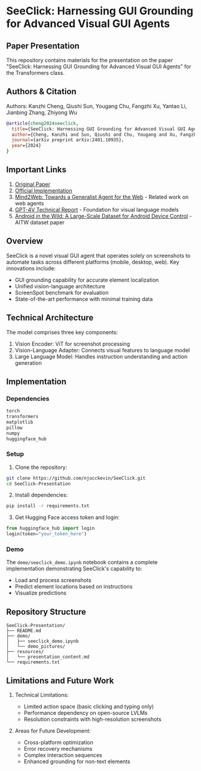 # SeeClick: Harnessing GUI Grounding for Advanced Visual GUI Agents

## Paper Presentation
This repository contains materials for the presentation on the paper "SeeClick: Harnessing GUI Grounding for Advanced Visual GUI Agents" for the Transformers class.

## Authors & Citation
Authors: Kanzhi Cheng, Qiushi Sun, Yougang Chu, Fangzhi Xu, Yantao Li, Jianbing Zhang, Zhiyong Wu

```bibtex
@article{cheng2024seeclick,
  title={SeeClick: Harnessing GUI Grounding for Advanced Visual GUI Agents},
  author={Cheng, Kanzhi and Sun, Qiushi and Chu, Yougang and Xu, Fangzhi and Li, Yantao and Zhang, Jianbing and Wu, Zhiyong},
  journal={arXiv preprint arXiv:2401.10935},
  year={2024}
}
```

## Important Links
1. [Original Paper](https://arxiv.org/abs/2401.10935)
2. [Official Implementation](https://github.com/njucckevin/SeeClick)
3. [Mind2Web: Towards a Generalist Agent for the Web](https://arxiv.org/abs/2306.06070) - Related work on web agents
4. [GPT-4V Technical Report](https://arxiv.org/abs/2303.08774) - Foundation for visual language models
5. [Android in the Wild: A Large-Scale Dataset for Android Device Control](https://arxiv.org/abs/2307.10088) - AITW dataset paper

## Overview
SeeClick is a novel visual GUI agent that operates solely on screenshots to automate tasks across different platforms (mobile, desktop, web). Key innovations include:
- GUI grounding capability for accurate element localization
- Unified vision-language architecture
- ScreenSpot benchmark for evaluation
- State-of-the-art performance with minimal training data

## Technical Architecture
The model comprises three key components:
1. Vision Encoder: ViT for screenshot processing
2. Vision-Language Adapter: Connects visual features to language model
3. Large Language Model: Handles instruction understanding and action generation

## Implementation

### Dependencies
```bash
torch
transformers
matplotlib
pillow
numpy
huggingface_hub
```

### Setup
1. Clone the repository:
```bash
git clone https://github.com/njucckevin/SeeClick.git
cd SeeClick-Presentation
```

2. Install dependencies:
```bash
pip install -r requirements.txt
```

3. Get Hugging Face access token and login:
```python
from huggingface_hub import login
login(token="your_token_here")
```

### Demo
The `demo/seeclick_demo.ipynb` notebook contains a complete implementation demonstrating SeeClick's capability to:
- Load and process screenshots
- Predict element locations based on instructions
- Visualize predictions

## Repository Structure
```
SeeClick-Presentation/
├── README.md
├── demo/
│   ├── seeclick_demo.ipynb
│   └── demo_pictures/
├── resources/
│   └── presentation_content.md
└── requirements.txt
```

## Limitations and Future Work
1. Technical Limitations:
   - Limited action space (basic clicking and typing only)
   - Performance dependency on open-source LVLMs
   - Resolution constraints with high-resolution screenshots

2. Areas for Future Development:
   - Cross-platform optimization
   - Error recovery mechanisms
   - Complex interaction sequences
   - Enhanced grounding for non-text elements
